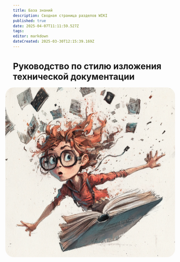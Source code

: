 ```yaml
---
title: База знаний
description: Сводная страница разделов WIKI
published: true
date: 2025-04-07T11:11:59.527Z
tags: 
editor: markdown
dateCreated: 2025-03-30T12:15:39.169Z
---
```


# Руководство по стилю изложения технической документации
[Перейти](/home/styleguide "Открой меня скорее"), или :arrow_down: :arrow_down: :arrow_down:
<a href="https://regions.shoko.ru/" target="_blank">
    <img src="/u6639615556_draw_a_funny_cover_for_the_book_technical_documen_3b94d54b-760a-4b54-bc69-f76d418592dc_2.png" 
         style="border-radius: 25px; animation: pulse 1.5s infinite;">
</a>

<style>
@keyframes pulse {
    0% { transform: scale(1); }
    50% { transform: scale(1.1); }
    100% { transform: scale(1); }
}
# Руководство по разметке в markdown
